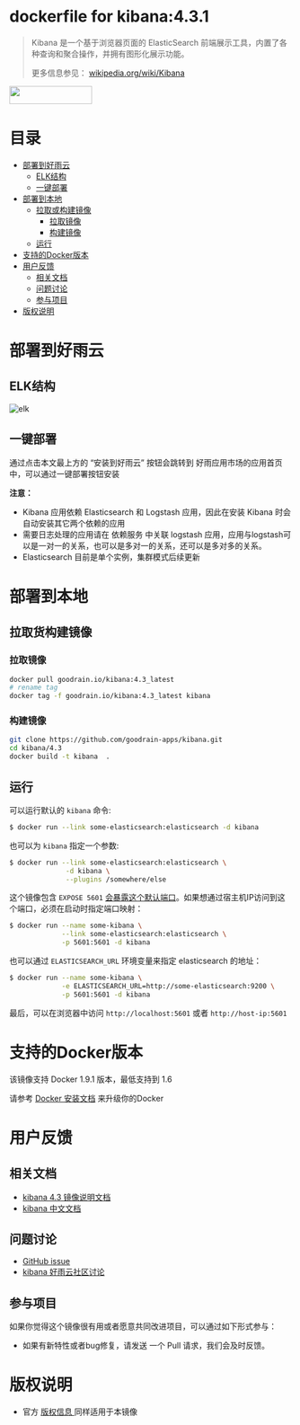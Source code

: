 # dockerfile for kibana:4.3.1
 
>Kibana 是一个基于浏览器页面的 ElasticSearch 前端展示工具，内置了各种查询和聚合操作，并拥有图形化展示功能。
>
> 更多信息参见： [wikipedia.org/wiki/Kibana](https://en.wikipedia.org/wiki/Kibana)

<a href="http://app.goodrain.com/app/18/" target="_blank" ><img src="http://www.goodrain.com/images/deploy/button_16012601.png" width="147" height="32"></img></a>


# 目录
- [部署到好雨云](#部署到好雨云)
	- [ELK结构](#ELK结构)
	- [一键部署](#一键部署)
- [部署到本地](#部署到本地)
	- [拉取或构建镜像](#拉取或构建镜像)
		- [拉取镜像](#拉取镜像)
		- [构建镜像](#构建镜像)
	- [运行](#运行)
- [支持的Docker版本](#支持的Docker版本)
- [用户反馈](#用户反馈)
	- [相关文档](#相关文档)
	- [问题讨论](#问题讨论)
	- [参与项目](#参与项目)
- [版权说明](#版权说明)

# 部署到好雨云
## ELK结构
![elk](https://github.com/goodrain-apps/logstash/blob/master/2.1/img/elk_dockerfile.png)

## 一键部署
通过点击本文最上方的 “安装到好雨云” 按钮会跳转到 好雨应用市场的应用首页中，可以通过一键部署按钮安装

**注意：**

- Kibana 应用依赖 Elasticsearch 和 Logstash 应用，因此在安装 Kibana 时会自动安装其它两个依赖的应用
- 需要日志处理的应用请在 依赖服务 中关联 logstash 应用，应用与logstash可以是一对一的关系，也可以是多对一的关系，还可以是多对多的关系。
- Elasticsearch 目前是单个实例，集群模式后续更新


# 部署到本地
## 拉取货构建镜像
### 拉取镜像
```bash
docker pull goodrain.io/kibana:4.3_latest
# rename tag
docker tag -f goodrain.io/kibana:4.3_latest kibana
```
### 构建镜像
```bash
git clone https://github.com/goodrain-apps/kibana.git
cd kibana/4.3
docker build -t kibana  .
```
## 运行
可以运行默认的 `kibana` 命令:
```bash
$ docker run --link some-elasticsearch:elasticsearch -d kibana
```


也可以为 `kibana` 指定一个参数:

```bash
$ docker run --link some-elasticsearch:elasticsearch \
              -d kibana \
              --plugins /somewhere/else
```

这个镜像包含 `EXPOSE 5601` [会暴露这个默认端口](https://www.elastic.co/guide/en/kibana/current/_setting_kibana_server_properties.html)。如果想通过宿主机IP访问到这个端口，必须在启动时指定端口映射：

```bash
$ docker run --name some-kibana \
             --link some-elasticsearch:elasticsearch \
             -p 5601:5601 -d kibana
```

也可以通过 `ELASTICSEARCH_URL` 环境变量来指定 elasticsearch 的地址：

```bash
$ docker run --name some-kibana \
             -e ELASTICSEARCH_URL=http://some-elasticsearch:9200 \
             -p 5601:5601 -d kibana
```

最后，可以在浏览器中访问 `http://localhost:5601` 或者 `http://host-ip:5601` 

# 支持的Docker版本
该镜像支持  Docker 1.9.1 版本，最低支持到 1.6

请参考 [ Docker 安装文档](https://docs.docker.com/installation/) 来升级你的Docker

# 用户反馈
## 相关文档

- [kibana 4.3 镜像说明文档]()
- [kibana 中文文档](http://kibana.logstash.es/content/kibana/index.html)


## 问题讨论
- [GitHub issue]()
- [kibana 好雨云社区讨论]()

## 参与项目
如果你觉得这个镜像很有用或者愿意共同改进项目，可以通过如下形式参与：

- 如果有新特性或者bug修复，请发送 一个 Pull 请求，我们会及时反馈。

# 版权说明

- 官方 [ 版权信息 ](https://github.com/elastic/kibana/blob/4557a6fc0ba08c5e7ac813a180179e5e2631c90a/LICENSE.md) 同样适用于本镜像
